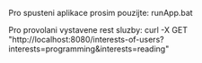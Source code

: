 Pro spusteni aplikace prosim pouzijte:
runApp.bat

Pro provolani vystavene rest sluzby:
curl -X GET "http://localhost:8080/interests-of-users?interests=programming&interests=reading"
